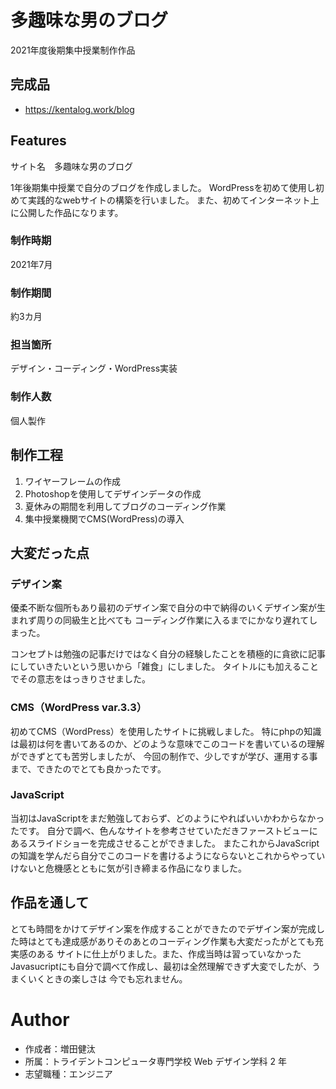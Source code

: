 # 多趣味な男のブログ

2021年度後期集中授業制作作品

## 完成品

- https://kentalog.work/blog

## Features


サイト名　多趣味な男のブログ

1年後期集中授業で自分のブログを作成しました。 WordPressを初めて使用し初めて実践的なwebサイトの構築を行いました。 また、初めてインターネット上に公開した作品になります。

### 制作時期
2021年7月
### 制作期間
約3カ月
### 担当箇所
デザイン・コーディング・WordPress実装
### 制作人数
個人製作

## 制作工程
1. ワイヤーフレームの作成
2. Photoshopを使用してデザインデータの作成
3. 夏休みの期間を利用してブログのコーディング作業
4. 集中授業機関でCMS(WordPress)の導入

## 大変だった点

### デザイン案
優柔不断な個所もあり最初のデザイン案で自分の中で納得のいくデザイン案が生まれず周りの同級生と比べても コーディング作業に入るまでにかなり遅れてしまった。

コンセプトは勉強の記事だけではなく自分の経験したことを積極的に貪欲に記事にしていきたいという思いから「雑食」にしました。 タイトルにも加えることでその意志をはっきりさせました。

### CMS（WordPress var.3.3）
初めてCMS（WordPress）を使用したサイトに挑戦しました。
特にphpの知識は最初は何を書いてあるのか、どのような意味でこのコードを書いているの理解ができずとても苦労しましたが、 今回の制作で、少しですが学び、運用する事まで、できたのでとても良かったです。　

### JavaScript
当初はJavaScriptをまだ勉強しておらず、どのようにやればいいかわからなかったです。 自分で調べ、色んなサイトを参考させていただきファーストビューにあるスライドショーを完成させることができました。 またこれからJavaScriptの知識を学んだら自分でこのコードを書けるようにならないとこれからやっていけないと危機感とともに気が引き締まる作品になりました。

## 作品を通して
とても時間をかけてデザイン案を作成することができたのでデザイン案が完成した時はとても達成感がありそのあとのコーディング作業も大変だったがとても充実感のある サイトに仕上がりました。また、作成当時は習っていなかったJavasucriptにも自分で調べて作成し、最初は全然理解できず大変でしたが、うまくいくときの楽しさは 今でも忘れません。
# Author

- 作成者：増田健汰
- 所属：トライデントコンピュータ専門学校 Web デザイン学科 2 年
- 志望職種：エンジニア